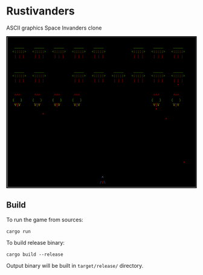 # Rustivanders

ASCII graphics Space Invanders clone

![Screen](screen1.png)

## Build

To run the game from sources:

```
cargo run
```

To build release binary:

```
cargo build --release
```

Output binary will be built in `target/release/` directory.